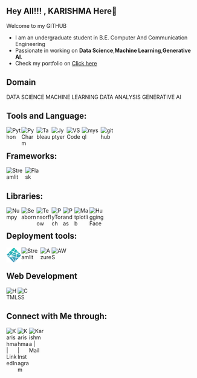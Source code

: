 ## Hey All!!! , KARISHMA Here👋

Welcome to my GITHUB

* I am an undergraduate student in B.E. Computer And Communication Engineering
* Passionate in working on **Data Science**,**Machine Learning**,**Generative AI**.
*  Check my portfolio on [Click here](linkedin.com/in/karishma-s-m-bbaa47243) 

## Domain
DATA SCIENCE
MACHINE LEARNING
DATA ANALYSIS
GENERATIVE AI

## Tools and Language:

<img align="left" alt="Python" width="40px" src="https://github.com/gilbarbara/logos/blob/main/logos/python.svg">
<img align="left" alt="PyCharm" width="40px" src="https://github.com/gilbarbara/logos/blob/main/logos/pycharm.svg">
<img align="left" alt="Tableau" width="40px" src="https://github.com/gilbarbara/logos/blob/main/logos/tableau-icon.svg">
<img align="left" alt="Jyptyer" width="40px" src="https://github.com/gilbarbara/logos/blob/main/logos/jupyter.svg">
<img align="left" alt="VS Code" width="40px"src="https://github.com/gilbarbara/logos/blob/main/logos/visual-studio-code.svg"/>
<img align="left" alt="mysql" width="50px" src="https://raw.githubusercontent.com/danielcranney/readme-generator/main/public/icons/skills/mysql-colored.svg" />
<img align="left" alt="github" width="40px"src="https://raw.githubusercontent.com/danielcranney/readme-generator/main/public/icons/skills/git-colored.svg"/>
<br/>
<br>

## Frameworks:
<img align="left" alt="Streamlit" width="50px" src="https://github.com/gilbarbara/logos/blob/main/logos/streamlit.svg" />
<img align="left" alt="Flask" width="40px" src="https://raw.githubusercontent.com/danielcranney/readme-generator/main/public/icons/skills/flask-colored.svg" />
<br/>
<br>

## Libraries:
<img align="left" alt="Numpy" width="40px" src="https://github.com/gilbarbara/logos/blob/main/logos/numpy.svg" />
<img align="left" alt="Seaborn" width="40px" src="https://github.com/gilbarbara/logos/blob/main/logos/seaborn-icon.svg" />
<img align="left" alt="Tensorflow" width="40px" src="https://github.com/gilbarbara/logos/blob/main/logos/tensorflow.svg" />
<img align="left" alt="PyTorch" width="30px" src="https://github.com/gilbarbara/logos/blob/main/logos/pytorch-icon.svg" />
<img align="left" alt="Pandas" width="30px" src="https://github.com/gilbarbara/logos/blob/main/logos/pandas-icon.svg" />
<img align="left" alt="Matplotlib" width="40px" src="https://github.com/gilbarbara/logos/blob/main/logos/matplotlib-icon.svg" />
<img align="left" alt="HuggingFace" width="40px" src="https://github.com/gilbarbara/logos/blob/main/logos/hugging-face-icon.svg" />
<br/>
<br>

## Deployment tools:
<img align="left" alt="Netlify" width="40px" src="https://github.com/gilbarbara/logos/blob/main/logos/netlify-icon.svg" />
<img align="left" alt="Streamlit" width="50px" src="https://github.com/gilbarbara/logos/blob/main/logos/streamlit.svg" />
<img align="left" alt="Azure" width="30px" src="https://github.com/gilbarbara/logos/blob/main/logos/microsoft-azure.svg" />
<img align="left" alt="AWS" width="40px" src="https://github.com/gilbarbara/logos/blob/main/logos/aws.svg" />
<br/>
<br>

## Web Development
<img align="left" alt="HTML" width="30px" src="https://github.com/gilbarbara/logos/blob/main/logos/html-5.svg" />
<img align="left" alt="CSS" width="30px" src="https://github.com/gilbarbara/logos/blob/main/logos/css-3.svg" />
<br/>
<br>

## Connect with Me through:

[<img align="left" alt="Karishma | LinkedIn" width="30px" src="https://cdn-icons-png.flaticon.com/512/174/174857.png" />][linkedin]
[<img align="left" alt="Karishma | Instagram" width="30px" src="https://github.com/gilbarbara/logos/blob/main/logos/instagram-icon.svg" />][instagram]
[<img align="left" alt="Karishma | Mail" width="39px" src="https://github.com/gilbarbara/logos/blob/main/logos/google-gmail.svg" />][Mail]

[linkedin]: https://www.linkedin.com/in/karishma-s-m-bbaa47243/?trk=opento_sprofile_details
[instagram]: https://www.instagram.com/karish._.zz/?hl=en
[Mail]: karishma.sm2021cce@sece.ac.in
<div>
<br/>
</div>
